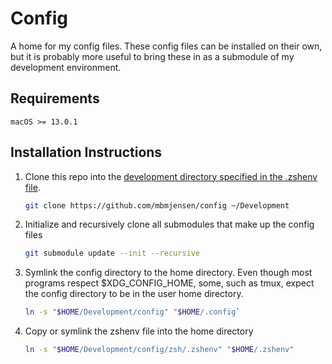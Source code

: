 # Config

A home for my config files. These config files can be installed on their own, but it is probably more useful to bring these in as a submodule of my development environment.

## Requirements

```
macOS >= 13.0.1
```

## Installation Instructions

1. Clone this repo into the [development directory specified in the .zshenv file](https://github.com/mbmjensen/zsh/blob/0ea51c4d6728dfb51f7c29785494d27717c6ebd9/.zshenv#L20).
   ```zsh
   git clone https://github.com/mbmjensen/config ~/Development
   ```

2. Initialize and recursively clone all submodules that make up the config files
   ```zsh
   git submodule update --init --recursive
   ```

3. Symlink the config directory to the home directory. Even though most programs respect $XDG_CONFIG_HOME, some, such as tmux, expect the config directory to be in the user home directory.
   ```zsh
   ln -s "$HOME/Development/config" "$HOME/.config`
   ```

4. Copy or symlink the zshenv file into the home directory
    ```zsh
    ln -s "$HOME/Development/config/zsh/.zshenv" "$HOME/.zshenv"
    ```
